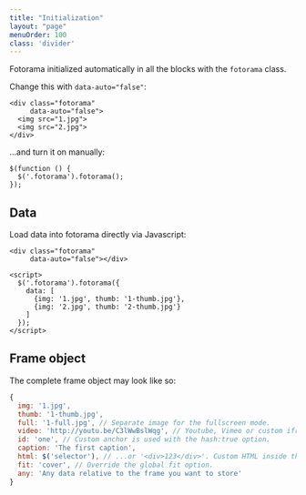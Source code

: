 ```yaml
---
title: "Initialization"
layout: "page"
menuOrder: 100
class: 'divider'
---
```



Fotorama initialized automatically in all the blocks with the `fotorama` class.

Change this with `data-auto="false"`:

    <div class="fotorama"
         data-auto="false">
      <img src="1.jpg">
      <img src="2.jpg">
    </div>

...and turn it on manually:

    $(function () {
      $('.fotorama').fotorama();
    });

## Data
Load data into fotorama directly via Javascript:

    <div class="fotorama"
         data-auto="false"></div>

    <script>
      $('.fotorama').fotorama({
        data: [
          {img: '1.jpg', thumb: '1-thumb.jpg'},
          {img: '2.jpg', thumb: '2-thumb.jpg'}
        ]
      });
    </script>

## Frame object
The complete frame object may look like so:

```javascript
{
  img: '1.jpg',
  thumb: '1-thumb.jpg',
  full: '1-full.jpg', // Separate image for the fullscreen mode.
  video: 'http://youtu.be/C3lWwBslWqg', // Youtube, Vimeo or custom iframe URL
  id: 'one', // Custom anchor is used with the hash:true option.
  caption: 'The first caption',
  html: $('selector'), // ...or '<div>123</div>'. Custom HTML inside the frame.
  fit: 'cover', // Override the global fit option.
  any: 'Any data relative to the frame you want to store'
}
```